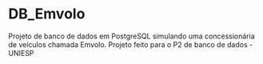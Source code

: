 # DB_Emvolo
Projeto de banco de dados em PostgreSQL simulando uma concessionária de veículos chamada Emvolo. Projeto feito para o P2 de banco de dados - UNIESP
